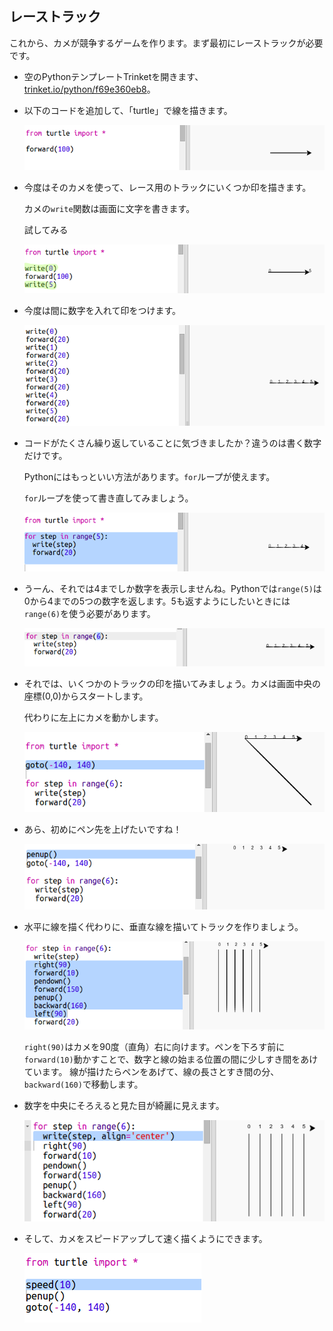## レーストラック

これから、カメが競争するゲームを作ります。まず最初にレーストラックが必要です。

+ 空のPythonテンプレートTrinketを開きます、<a href="https://trinket.io/python/f69e360eb8" target="_blank">trinket.io/python/f69e360eb8</a>。

+ 以下のコードを追加して、「turtle」で線を描きます。
    
    ![スクリーンショット](images/race-forward.png)

+ 今度はそのカメを使って、レース用のトラックにいくつか印を描きます。
    
    カメの`write`関数は画面に文字を書きます。
    
    試してみる
    
    ![スクリーンショット](images/race-markings1.png)

+ 今度は間に数字を入れて印をつけます。
    
    ![スクリーンショット](images/race-markings2.png)

+ コードがたくさん繰り返していることに気づきましたか？違うのは書く数字だけです。
    
    Pythonにはもっといい方法があります。`for`ループが使えます。
    
    `for`ループを使って書き直してみましょう。
    
    ![スクリーンショット](images/race-for.png)

+ うーん、それでは4までしか数字を表示しませんね。Pythonでは`range(5)`は0から4までの5つの数字を返します。5も返すようにしたいときには`range(6)`を使う必要があります。
    
    ![スクリーンショット](images/race-range.png)

+ それでは、いくつかのトラックの印を描いてみましょう。カメは画面中央の座標(0,0)からスタートします。
    
    代わりに左上にカメを動かします。
    
    ![スクリーンショット](images/race-goto.png)

+ あら、初めにペン先を上げたいですね！
    
    ![スクリーンショット](images/race-penup.png)

+ 水平に線を描く代わりに、垂直な線を描いてトラックを作りましょう。
    
    ![スクリーンショット](images/race-lines.png)
    
    `right(90)`はカメを90度（直角）右に向けます。ペンを下ろす前に`forward(10)`動かすことで、数字と線の始まる位置の間に少しすき間をあけています。 線が描けたらペンをあげて、線の長さとすき間の分、`backward(160)`で移動します。

+ 数字を中央にそろえると見た目が綺麗に見えます。
    
    ![スクリーンショット](images/race-center.png)

+ そして、カメをスピードアップして速く描くようにできます。
    
    ![スクリーンショット](images/race-speed.png)